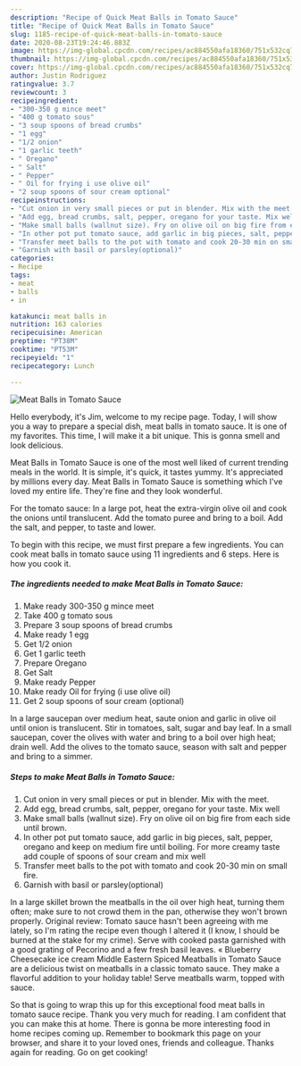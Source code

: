 ```yaml
---
description: "Recipe of Quick Meat Balls in Tomato Sauce"
title: "Recipe of Quick Meat Balls in Tomato Sauce"
slug: 1185-recipe-of-quick-meat-balls-in-tomato-sauce
date: 2020-08-23T19:24:46.883Z
image: https://img-global.cpcdn.com/recipes/ac884550afa18360/751x532cq70/meat-balls-in-tomato-sauce-recipe-main-photo.jpg
thumbnail: https://img-global.cpcdn.com/recipes/ac884550afa18360/751x532cq70/meat-balls-in-tomato-sauce-recipe-main-photo.jpg
cover: https://img-global.cpcdn.com/recipes/ac884550afa18360/751x532cq70/meat-balls-in-tomato-sauce-recipe-main-photo.jpg
author: Justin Rodriguez
ratingvalue: 3.7
reviewcount: 3
recipeingredient:
- "300-350 g mince meet"
- "400 g tomato sous"
- "3 soup spoons of bread crumbs"
- "1 egg"
- "1/2 onion"
- "1 garlic teeth"
- " Oregano"
- " Salt"
- " Pepper"
- " Oil for frying i use olive oil"
- "2 soup spoons of sour cream optional"
recipeinstructions:
- "Cut onion in very small pieces or put in blender. Mix with the meet."
- "Add egg, bread crumbs, salt, pepper, oregano for your taste. Mix well"
- "Make small balls (wallnut size). Fry on olive oil on big fire from each side until brown."
- "In other pot put tomato sauce, add garlic in big pieces, salt, pepper, oregano and keep on medium fire until boiling. For more creamy taste add couple of spoons of sour cream and mix well"
- "Transfer meet balls to the pot with tomato and cook 20-30 min on small fire."
- "Garnish with basil or parsley(optional)"
categories:
- Recipe
tags:
- meat
- balls
- in

katakunci: meat balls in 
nutrition: 163 calories
recipecuisine: American
preptime: "PT38M"
cooktime: "PT53M"
recipeyield: "1"
recipecategory: Lunch

---
```



![Meat Balls in Tomato Sauce](https://img-global.cpcdn.com/recipes/ac884550afa18360/751x532cq70/meat-balls-in-tomato-sauce-recipe-main-photo.jpg)

Hello everybody, it's Jim, welcome to my recipe page. Today, I will show you a way to prepare a special dish, meat balls in tomato sauce. It is one of my favorites. This time, I will make it a bit unique. This is gonna smell and look delicious.

Meat Balls in Tomato Sauce is one of the most well liked of current trending meals in the world. It is simple, it's quick, it tastes yummy. It's appreciated by millions every day. Meat Balls in Tomato Sauce is something which I've loved my entire life. They're fine and they look wonderful.

For the tomato sauce: In a large pot, heat the extra-virgin olive oil and cook the onions until translucent. Add the tomato puree and bring to a boil. Add the salt, and pepper, to taste and lower.


To begin with this recipe, we must first prepare a few ingredients. You can cook meat balls in tomato sauce using 11 ingredients and 6 steps. Here is how you cook it.

<!--inarticleads1-->

##### The ingredients needed to make Meat Balls in Tomato Sauce:

1. Make ready 300-350 g mince meet
1. Take 400 g tomato sous
1. Prepare 3 soup spoons of bread crumbs
1. Make ready 1 egg
1. Get 1/2 onion
1. Get 1 garlic teeth
1. Prepare  Oregano
1. Get  Salt
1. Make ready  Pepper
1. Make ready  Oil for frying (i use olive oil)
1. Get 2 soup spoons of sour cream (optional)


In a large saucepan over medium heat, saute onion and garlic in olive oil until onion is translucent. Stir in tomatoes, salt, sugar and bay leaf. In a small saucepan, cover the olives with water and bring to a boil over high heat; drain well. Add the olives to the tomato sauce, season with salt and pepper and bring to a simmer. 

<!--inarticleads2-->

##### Steps to make Meat Balls in Tomato Sauce:

1. Cut onion in very small pieces or put in blender. Mix with the meet.
1. Add egg, bread crumbs, salt, pepper, oregano for your taste. Mix well
1. Make small balls (wallnut size). Fry on olive oil on big fire from each side until brown.
1. In other pot put tomato sauce, add garlic in big pieces, salt, pepper, oregano and keep on medium fire until boiling. For more creamy taste add couple of spoons of sour cream and mix well
1. Transfer meet balls to the pot with tomato and cook 20-30 min on small fire.
1. Garnish with basil or parsley(optional)


In a large skillet brown the meatballs in the oil over high heat, turning them often; make sure to not crowd them in the pan, otherwise they won&#39;t brown properly. Original review: Tomato sauce hasn&#39;t been agreeing with me lately, so I&#39;m rating the recipe even though I altered it (I know, I should be burned at the stake for my crime). Serve with cooked pasta garnished with a good grating of Pecorino and a few fresh basil leaves. « Blueberry Cheesecake ice cream Middle Eastern Spiced Meatballs in Tomato Sauce are a delicious twist on meatballs in a classic tomato sauce. They make a flavorful addition to your holiday table! Serve meatballs warm, topped with sauce. 

So that is going to wrap this up for this exceptional food meat balls in tomato sauce recipe. Thank you very much for reading. I am confident that you can make this at home. There is gonna be more interesting food in home recipes coming up. Remember to bookmark this page on your browser, and share it to your loved ones, friends and colleague. Thanks again for reading. Go on get cooking!
